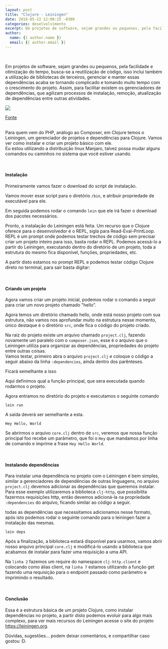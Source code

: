 ```yaml
---
layout: post
title: "Clojure - Leiningen"
date: 2018-05-22 12:00:25 -0300
categories: deselvolvimento
excerpt: Em projetos de software, sejam grandes ou pequenos, pela facilidade e otimização do tempo, busca-se a reutilização de código, isso inclui também a utilização de bibliotecas de terceiros, gerenciar e manter...
author:
  name: {{ author.name }}
  email: {{ author.email }}
---
```


<br>

Em projetos de software, sejam grandes ou pequenos, pela facilidade e
otimização do tempo, busca-se a reutilização de código, isso inclui
também a utilização de bibliotecas de terceiros, gerenciar e manter
essas dependências acaba se tornando complicado e tomando muito tempo
com o crescimento do projeto. Assim, para facilitar existem os
gerenciadores de dependências, que agilizam processos de instalação,
remoção, atualização de dependências entre outras atividades.

![](https://cdn-images-1.medium.com/max/1371/1*6h-IqXpvLbQemIRedaCrMg.png)
<div class="img-legend"><a href="https://cdn-images-1.medium.com/max/1371/1*6h-IqXpvLbQemIRedaCrMg.png">Fonte</a></div>

<br>

Para quem vem do PHP, análogo ao Composer, em Clojure temos o Leiningen,
um gerenciador de projetos e dependências para Clojure. Vamos ver como
instalar e criar um projeto básico com ele.  
Eu estou utilizando a distribuição linux Manjaro, talvez possa mudar
alguns comandos ou caminhos no sistema que você estiver usando. 

<br>

#### __Instalação__
Primeiramente vamos fazer o download do script de instalação.
<script src="https://gist.github.com/Jciel/9e35549013fdd09e6db5051fa15e1d63.js"></script>

Vamos mover esse script para o diretório ``/bin``, e atribuir propriedade
de executável para ele.
<script src="https://gist.github.com/Jciel/a23a893abbf5aea5b80bad23d5613cd5.js"></script>

Em seguida podemos rodar o comando ``lein`` que ele irá fazer o download
dos pacotes necessários.
<script src="https://gist.github.com/Jciel/c85013ae1c1cbb84b480cd76023a19fc.js"></script>


Pronto, a instalação do Leiningen está feita.
Um recurso que o Clojure oferece para o desenvolvedor é o REPL, sigla
para Read-Eval-PrintLoop. REPL é um prompt onde podemos testar trechos
de código sem precisar criar um projeto inteiro para isso, basta rodar
o REPL. Podemos acessá-lo a partir do Leiningen, executando dentro do
diretório de um projeto, toda a estrutura do mesmo fica disponível,
funções, propriedades, etc.
<script src="https://gist.github.com/Jciel/fd71cf55d37342501c39beedb97e46b5.js"></script>


A partir disto estamos no prompt REPL e podemos testar código Clojure
direto no terminal, para sair basta digitar:
<script src="https://gist.github.com/Jciel/f03d0d8439fef31f499d2ace23fd5376.js"></script>

<br>

#### __Criando um projeto__
Agora vamos criar um projeto inicial, podemos rodar o comando a seguir
para criar um novo projeto chamado "hello".
<script src="https://gist.github.com/Jciel/2070d4c894bf6bc20f31ee2e286740ce.js"></script>


Agora temos um diretório chamado hello, onde está nosso projeto com sua
estrutura, não vamos nos aprofundar muito na estrutura nesse momento,
único destaque é o diretório ``src``, onde fica o código do projeto
criado.

Na raiz do projeto existe um arquivo chamado ``project.clj``, fazendo
novamente um paralelo com o ``composer.json``, esse é o arquivo que o
Leiningen utiliza para organizar as dependências, propriedades do
projeto entre outras coisas.  
Vamos testar, primeiro abra o arquivo ``project.clj`` e coloque o código a
seguir abaixo da linha ``:dependencies``, ainda dentro dos parênteses.
<script src="https://gist.github.com/Jciel/46ec7f2a6ab873c0b4f878a857afee4e.js"></script>

Ficará semelhante a isso
<script src="https://gist.github.com/Jciel/9b8aede194d47473193b12c8de9a04bd.js"></script>


Aqui definimos qual a função principal, que sera executada quando
rodarmos o projeto.

Agora entramos no diretório do projeto e executamos o seguinte comando
```
lein run
```

A saída deverá ser semelhante a esta.
```
Hey Hello, World
```

Se abrirmos o arquivo ``core.clj`` dentro de ``src``, veremos que nossa
função principal foo recebe um parâmetro, que foi o ``Hey`` que mandamos
por linha de comando e imprime a frase ``Hey Hello World``.
<script src="https://gist.github.com/Jciel/8f9f9da49f023235f37221986a0fb2cb.js"></script>

<br>

#### __Instalando dependências__
Para instalar uma dependência no projeto com o Leiningen é bem simples,
similar a gerenciadores de dependências de outras linguagens, no arquivo
``project.clj`` devemos adicionar as dependências que queremos instalar.
Para esse exemplo utilizaremos a biblioteca ``clj-http``, que possibilita
fazermos requisições http, então devemos adicioná-la na propriedade
``:dependencies`` do arquivo, ficando similar ao código a seguir.
<script src="https://gist.github.com/Jciel/8a163db77c2e790dda5c1e1e0db37074.js"></script>

todas as dependências que necessitamos adicionamos nesse formato, após
isto podemos rodar o seguinte comando para o leiningen fazer a
instalação das mesmas.
```
lein deps
```

Após a finalização, a biblioteca estará disponível para usarmos, vamos
abrir nosso arquivo principal ``core.clj`` e modificá-lo usando a biblioteca
que acabamos de instalar para fazer uma requisição a uma API.
<script src="https://gist.github.com/Jciel/af8988fa6241913e7d42c201b7ecb803.js"></script>

Na ``linha 2`` fazemos um require do namespace ``clj-http.client`` e colocando
como álias client, na ``linha 7`` estamos utilizando a função get fazendo
uma requisição para o endpoint passado como parâmetro e imprimindo o
resultado.

<br>

#### __Conclusão__
Essa é a estrutura básica de um projeto Clojure, como instalar
dependências no projeto, a partir disto podemos evoluir para algo mais
complexo, para ver mais recursos do Leiningen acesse o site do projeto
https://leiningen.org.  

Dúvidas, sugestões... podem deixar comentários, e compartilhar caso gostou :D.






